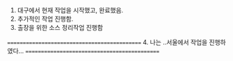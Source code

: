 1. 대구에서 현재 작업을 시작했고, 완료했음.
2. 추가적인 작업 진행함.
3. 출장을 위한 소스 정리작업 진행함

`===========================================`
4. 나는 ..서울에서 작업을 진행하였다...
`===========================================`
